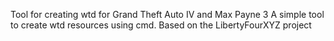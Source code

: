 Tool for creating wtd for Grand Theft Auto IV and Max Payne 3
A simple tool to create wtd resources using cmd. Based on the LibertyFourXYZ project

